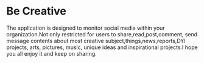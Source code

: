 # Be Creative 
The application is designed to monitor social media within your organization.Not only restricted for users to share,read,post,comment, send message contents about most creative subject,things,news,reports,DYI projects, arts, pictures, music, unique ideas and inspirational projects.I hope you all enjoy it and keep on sharing.

